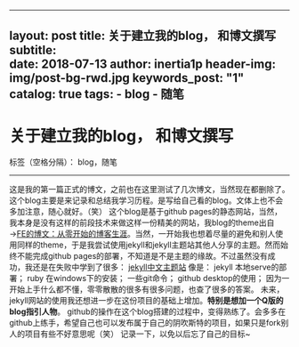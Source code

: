 ﻿
---
layout:     post
title:      关于建立我的blog， 和博文撰写
subtitle:   
date:       2018-07-13
author:     inertia1p
header-img: img/post-bg-rwd.jpg
keywords_post:  "1"
catalog: true
tags:
    - blog 
    - 随笔
---
# 关于建立我的blog， 和博文撰写

标签（空格分隔）： blog，随笔

---

  这是我的第一篇正式的博文，之前也在这里测试了几次博文，当然现在都删除了。这个blog主要是来记录和总结我学习历程。是写给自己看的blog。文体上也不会多加注意，随心就好。（笑）
  这个blog是基于github pages的静态网站，当然，我本身是没有这样的前段技术来做这样一份精美的网站，我blog的theme出自→[FE的博文：从零开始的博客生涯][1]。当然，一开始我也想着尽量的避免和别人使用同样的theme，于是我尝试使用jekyll和jekyll主题站其他人分享的主题。然而始终不能完成github pages的部署，不知道是不是主题的缘故。不过虽然没有成功，我还是在失败中学到了很多：
  [jekyll中文主题站][2]    像是：
  jekyll 本地serve的部署；
  ruby 在windows下的安装；
  一些git命令；
  github desktop的使用；
  因为一开始上手什么都不懂，零零散散的很多有很多问题，也查了很多的答案。
  未来，jekyll网站的使用我还想进一步在这份项目的基础上增加。**特别是想加一个Q版的blog指引人物**。
  github的操作在这个blog搭建的过程中，变得熟练了。会多多在github上练手，希望自己也可以发布属于自己的阴吹斯特的项目，如果只是fork别人的项目有些不好意思呢（笑）
  记录一下，以免以后忘了自己的目标~


  
  
  
  


  [1]: https://fedemo.top/2017/12/08/blog_re0/
  [2]: http://jekyllcn.com/